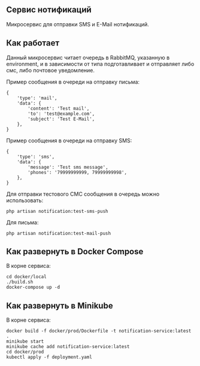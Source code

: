 ## Сервис нотификаций

Микросервис для отправки SMS и E-Mail нотификаций.

## Как работает

Данный микросервис читает очередь в RabbitMQ, указанную в environment, и в зависимости от типа подготавливает и отправляет либо смс, либо почтовое уведомление.

Пример сообщения в очереди на отправку письма:

```
{
    'type': 'mail',
    'data': {
        'content': 'Test mail',
        'to': 'test@example.com',
        'subject': 'Test E-Mail',
    },
}
```

Пример сообщения в очереди на отправку SMS:

```
{
    'type': 'sms',
    'data': {
        'message': 'Test sms message',
        'phones': '79999999999, 79999999998',
    },
}
```

Для отправки тестового СМС сообщения в очередь можно использовать:

```
php artisan notification:test-sms-push
```

Для письма:

```
php artisan notification:test-mail-push
```

## Как развернуть в Docker Compose

В корне сервиса:

```
cd docker/local
./build.sh
docker-compose up -d
```

## Как развернуть в Minikube

В корне сервиса:

```
docker build -f docker/prod/Dockerfile -t notification-service:latest .
minikube start
minikube cache add notification-service:latest
cd docker/prod
kubectl apply -f deployment.yaml
```

